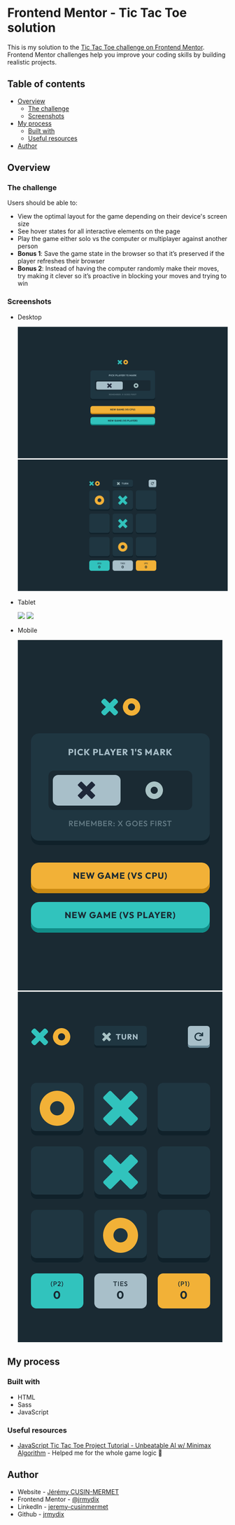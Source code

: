 # Frontend Mentor - Tic Tac Toe solution

This is my solution to the [Tic Tac Toe challenge on Frontend Mentor](https://www.frontendmentor.io/challenges/tic-tac-toe-game-Re7ZF_E2v). Frontend Mentor challenges help you improve your coding skills by building realistic projects.

## Table of contents

- [Overview](#overview)
  - [The challenge](#the-challenge)
  - [Screenshots](#screenshots)
- [My process](#my-process)
  - [Built with](#built-with)
  - [Useful resources](#useful-resources)
- [Author](#author)

## Overview

### The challenge

Users should be able to:

- View the optimal layout for the game depending on their device's screen size
- See hover states for all interactive elements on the page
- Play the game either solo vs the computer or multiplayer against another person
- **Bonus 1**: Save the game state in the browser so that it’s preserved if the player refreshes their browser
- **Bonus 2**: Instead of having the computer randomly make their moves, try making it clever so it’s proactive in blocking your moves and trying to win

### Screenshots

- Desktop

  ![](screenshots/desktop-lobby.png)
  ![](screenshots/desktop-game.png)

- Tablet

  ![](screenshots/tablet-lobby.png)
  ![](screenshots/tablet-game.png)

- Mobile

  ![](screenshots/mobile-lobby.png)
  ![](screenshots/mobile-game.png)

## My process

### Built with

- HTML
- Sass
- JavaScript

### Useful resources

- [JavaScript Tic Tac Toe Project Tutorial - Unbeatable AI w/ Minimax Algorithm](https://youtu.be/P2TcQ3h0ipQ) - Helped me for the whole game logic 🙂

## Author

- Website - [Jérémy CUSIN-MERMET](https://jeremy-cusinmermet.xyz/)
- Frontend Mentor - [@jrmydix](https://www.frontendmentor.io/profile/jrmydix)
- LinkedIn - [jeremy-cusinmermet](https://www.linkedin.com/in/jeremy-cusinmermet/)
- Github - [jrmydix](https://github.com/jrmydix)
